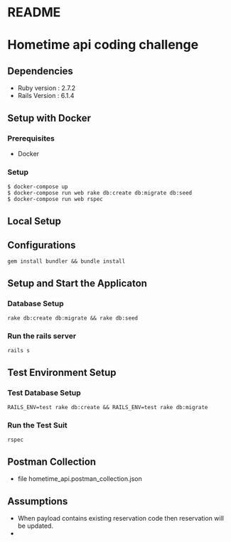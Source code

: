 # README

# Hometime api coding challenge
## Dependencies
* Ruby version : 2.7.2
* Rails Version : 6.1.4

## Setup with Docker

### Prerequisites

* Docker
### Setup

```
$ docker-compose up
$ docker-compose run web rake db:create db:migrate db:seed
$ docker-compose run web rspec
```
## Local Setup

## Configurations
```gem install bundler && bundle install```

## Setup and Start the Applicaton
### Database Setup
```rake db:create db:migrate && rake db:seed```
### Run the rails server
```rails s```
## Test Environment Setup
### Test Database Setup
```RAILS_ENV=test rake db:create && RAILS_ENV=test rake db:migrate```
### Run the Test Suit
```rspec```

## Postman Collection
* file hometime_api.postman_collection.json

## Assumptions
* When payload contains existing reservation code then reservation will be updated.
*